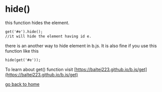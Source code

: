 # hide()

this function hides the element.
```markdown
get('#e').hide();
//it will hide the element having id e.
```
there is an another way to hide element in b.js. It is also fine if you use this function like this
```markdown
hide(get('#e'));
```
To learn about get() function visit [https://baltej223.github.io/b.js/get](https://baltej223.github.io/b.js/get)

[go back to home](https://baltej223.github.io/b.js/)

